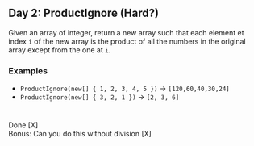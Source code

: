 ## Day 2: ProductIgnore (Hard?)
Given an array of integer, return a new array such that each element et index `i` of the new array is the product of all the numbers in the original array except from the one at `i`.
### Examples
* `ProductIgnore(new[] { 1, 2, 3, 4, 5 })` -> `[120,60,40,30,24]`
* `ProductIgnore(new[] { 3, 2, 1 })` -> `[2, 3, 6]`
#
Done [X]  
Bonus: Can you do this without division [X]